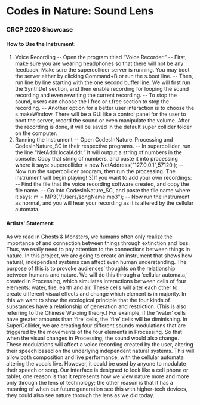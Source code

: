 # Codes in Nature: Sound Lens
### CRCP 2020 Showcase

#### How to Use the Instrument:

1) Voice Recording
  -- Open the program titled “Voice Recorder.”
  -- First, make sure you are wearing headphones so that there will not be any feedback. Make sure the supercollider server is running. 
You may boot the server either by clicking Command+B or run the s.boot line.
  -- Then, run line by line starting with the one second buffer line. We will first run the SynthDef section, and then enable recording for looping the sound recording and even rewriting the current recording. 
  -- To stop the sound, users can choose the l.free or r.free section to stop the recording. 
  -- Another option for a better user interaction is to choose the s.makeWindow. There will be a GUI like a control panel for the user to boot the server, record the sound or even manipulate the volume. After the recording is done, it will be saved in the default super collider folder on the computer. 	
2) Running the Instrument
  -- Open CodesInNature_Processing and CodesInNature_SC in their respective programs.
  -- In supercollider, run the line “NetAddr.localAddr.” It will output a string of numbers in the console. Copy that string of numbers, and paste it into processing where it says: supercollider = new NetAddress("127.0.0.1",57120 );
  --  Now run the supercollider program, then run the processing. The instrument will begin playing!
3)If you want to add your own recordings:
  -- Find the file that the voice recording software created, and copy the file name.
  -- Go into CodesInNature_SC, and paste the file name where it says:
m = MP3("/Users/songName.mp3");
  -- Now run the instrument as normal, and you will hear your recording as it is altered by the cellular automata.


#### Artists' Statement:

As we read in  Ghosts & Monsters, we humans often only realize the importance of and connection between things through extinction and loss. Thus, we really need to pay attention to the connections between things in nature. In this project, we are going to create an instrument that shows how natural, independent systems can affect even human understanding. The purpose of this is to provoke audiences’ thoughts on the relationship between humans and nature. We will do this through a ‘cellular automata,’ created in Processing, which simulates interactions between cells of four elements: water, fire, earth and air. These cells will alter each other to create different visual effects and change which element is in majority. In this we want to show the ecological principle that the four kinds of substances have a relationship of generation and restriction. (This is also referring to the Chinese Wu-xing theory.) For example, if the ‘water’ cells have greater amounts than ‘fire’ cells, the ‘fire’ cells will be diminishing. In SuperCollider, we are creating four different sounds modulations that are triggered by the movements of the four elements in Processing. So that when the visual changes in Processing, the sound would also change. These modulations will affect a voice recording created by the user, altering their speech based on the underlying independent natural systems. This will allow both composition and live performance, with the cellular automata altering the vocals live. However, it could be used by anyone to modulate their speech or song. Our interface is designed to look like a cell phone or tablet, one reason is that it represents how we view nature more and more only through the lens of technology; the other reason is that it has a meaning of when our future generation see this with higher-tech devices, they could also see nature through the lens as we did today.
